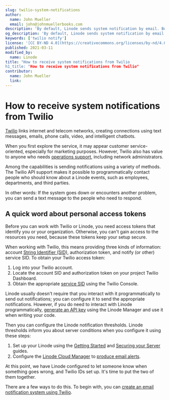 ```yaml
---
slug: twilio-system-notifications
author:
  name: John Mueller
  email: john@johnmuellerbooks.com
description: 'By default, Linode sends system notification by email. But you can use Twilio to send SMS messages and notifications to system monitoring tools – a boon for any network administrator. Here&#39;s how its API works, and how you can connect services to make your life easier.'
og_description: 'By default, Linode sends system notification by email. But you can use Twilio to send SMS messages and notifications to system monitoring tools – a boon for any network administrator. Here&#39;s how its API works, and how you can connect services to make your life easier.'
keywords: ['twilio notify']
license: '[CC BY-ND 4.0](https://creativecommons.org/licenses/by-nd/4.0)'
published: 2021-03-11
modified_by:
  name: Linode
title: "How to receive system notifications from Twilio
h1_title: "How to receive system notifications from Twilio"
contributor:
  name: John Mueller
  link:
---
```


# How to receive system notifications from Twilio

[Twilio](https://www.twilio.com/) links internet and telecom networks, creating connections using text messages, emails, phone calls, video, and intelligent chatbots.

When you first explore the service, it may appear customer service-oriented, especially for marketing purposes. However, Twilio also has value to anyone who needs [operations support](https://www.twilio.com/solutions/operations), including network administrators.

Among the capabilities is sending notifications using a variety of methods. The Twilio API support makes it possible to programmatically contact people who should know about a Linode events, such as employees, departments, and third parties.

In other words: If the system goes down or encounters another problem, you can send a text message to the people who need to respond.

## A quick word about personal access tokens

Before you can work with Twilio or Linode, you need access tokens that identify you or your organization. Otherwise, you can&#39;t gain access to the resources you need, because these tokens keep your setup secure.

When working with Twilio, this means providing three kinds of information: account [String Identifier (SID)](https://www.twilio.com/docs/glossary/what-is-a-sid), authorization token, and notify (or other) service SID. To obtain your Twilio access token:

1. Log into your Twilio account.
2. Locate the account SID and authorization token on your project Twilio Dashboard.
3. Obtain the appropriate [service SID](https://www.twilio.com/docs/messaging/services/api) using the Twilio Console.

Linode usually doesn&#39;t require that you interact with it programmatically to send out notifications; you can configure it to send the appropriate notifications. However, if you do need to interact with Linode programmatically, [generate an API key](https://www.linode.com/docs/guides/api-key/) using the Linode Manager and use it when writing your code.

Then you can configure the Linode notification thresholds. Linode thresholds inform you about server conditions when you configure it using these steps:

1. Set up your Linode using the [Getting Started](https://www.linode.com/docs/getting-started/) and [Securing your Server](https://www.linode.com/docs/security/securing-your-server/) guides.
2. Configure the [Linode Cloud Manager](https://www.linode.com/docs/products/tools/cloud-manager/guides/) to [produce email alerts](https://www.linode.com/docs/guides/monitoring-and-maintaining-your-server/).

At this point, we have Linode configured to let someone know when something goes wrong, and Twilio IDs set up. It&#39;s time to put the two of them together.

There are a few ways to do this. To begin with, you can [create an email notification system using Twilio](https://www.linode.com/docs/guides/development/tips-and-tricks/twilio-email-notifications).
